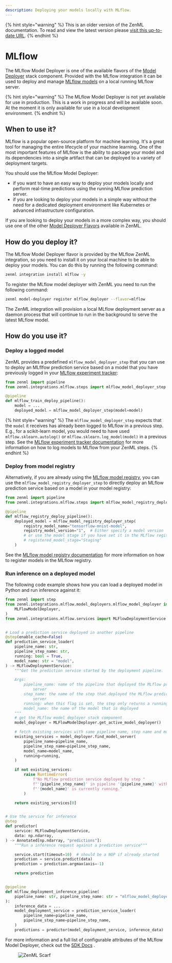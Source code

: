 ```yaml
---
description: Deploying your models locally with MLflow.
---
```


{% hint style="warning" %}
This is an older version of the ZenML documentation. To read and view the latest version please [visit this up-to-date URL](https://docs.zenml.io).
{% endhint %}


# MLflow

The MLflow Model Deployer is one of the available flavors of the [Model Deployer](model-deployers.md) stack component.
Provided with the MLflow integration it can be used to deploy and
manage [MLflow models](https://www.mlflow.org/docs/latest/python\_api/mlflow.deployments.html) on a local running MLflow
server.

{% hint style="warning" %}
The MLflow Model Deployer is not yet available for use in production. This is a work in progress and will be available
soon. At the moment it is only available for use in a local development environment.
{% endhint %}

## When to use it?

MLflow is a popular open-source platform for machine learning. It's a great tool for managing the entire lifecycle of
your machine learning. One of the most important features of MLflow is the ability to package your model and its
dependencies into a single artifact that can be deployed to a variety of deployment targets.

You should use the MLflow Model Deployer:

* if you want to have an easy way to deploy your models locally and perform real-time predictions using the running
  MLflow prediction server.
* if you are looking to deploy your models in a simple way without the need for a dedicated deployment environment like
  Kubernetes or advanced infrastructure configuration.

If you are looking to deploy your models in a more complex way, you should use one of the
other [Model Deployer Flavors](model-deployers.md#model-deployers-flavors) available in ZenML.

## How do you deploy it?

The MLflow Model Deployer flavor is provided by the MLflow ZenML integration, so you need to install it on your local
machine to be able to deploy your models. You can do this by running the following command:

```bash
zenml integration install mlflow -y
```

To register the MLflow model deployer with ZenML you need to run the following command:

```bash
zenml model-deployer register mlflow_deployer --flavor=mlflow
```

The ZenML integration will provision a local MLflow deployment server as a daemon process that will continue to run in
the background to serve the latest MLflow model.

## How do you use it?

### Deploy a logged model

ZenML provides a predefined `mlflow_model_deployer_step` that you can use to 
deploy an MLflfow prediction service based on a model that you have 
previously logged in your 
[MLflow experiment tracker](../experiment-trackers/mlflow.md):

```python
from zenml import pipeline
from zenml.integrations.mlflow.steps import mlflow_model_deployer_step

@pipeline
def mlflow_train_deploy_pipeline():
    model = ...
    deployed_model = mlflow_model_deployer_step(model=model)
```

{% hint style="warning" %}
The `mlflow_model_deployer_step` expects that the `model` it receives has 
already been logged to MLflow in a previous step. E.g., for a scikit-learn 
model, you would need to have used `mlflow.sklearn.autolog()` or 
`mlflow.sklearn.log_model(model)` in a previous step. See the
[MLflow experiment tracker documentation](../experiment-trackers/mlflow.md) for
more information on how to log models to MLflow from your ZenML steps.
{% endhint %}

### Deploy from model registry

Alternatively, if you are already using the 
[MLflow model registry](../model-registries/mlflow.md), you can use the
`mlflow_model_registry_deployer_step` to directly deploy an MLflow prediction
service based on a model in your model registry:

```python
from zenml import pipeline
from zenml.integrations.mlflow.steps import mlflow_model_registry_deployer_step

@pipeline
def mlflow_registry_deploy_pipeline():
    deployed_model = mlflow_model_registry_deployer_step(
        registry_model_name="tensorflow-mnist-model",
        registry_model_version="1",  # Either specify a model version
        # or use the model stage if you have set it in the MLflow registry:
        # registered_model_stage="Staging"
    )
```

See the [MLflow model registry documentation](../model-registries/mlflow.md)
for more information on how to register models in the MLflow registry.

### Run inference on a deployed model

The following code example shows how you can load a deployed model in Python
and run inference against it:


```python
from zenml import step
from zenml.integrations.mlflow.model_deployers.mlflow_model_deployer import (
    MLFlowModelDeployer,
)
from zenml.integrations.mlflow.services import MLFlowDeploymentService


# Load a prediction service deployed in another pipeline
@step(enable_cache=False)
def prediction_service_loader(
    pipeline_name: str,
    pipeline_step_name: str,
    running: bool = True,
    model_name: str = "model",
) -> MLFlowDeploymentService:
    """Get the prediction service started by the deployment pipeline.

    Args:
        pipeline_name: name of the pipeline that deployed the MLflow prediction
            server
        step_name: the name of the step that deployed the MLflow prediction
            server
        running: when this flag is set, the step only returns a running service
        model_name: the name of the model that is deployed
    """
    # get the MLflow model deployer stack component
    model_deployer = MLFlowModelDeployer.get_active_model_deployer()

    # fetch existing services with same pipeline name, step name and model name
    existing_services = model_deployer.find_model_server(
        pipeline_name=pipeline_name,
        pipeline_step_name=pipeline_step_name,
        model_name=model_name,
        running=running,
    )

    if not existing_services:
        raise RuntimeError(
            f"No MLflow prediction service deployed by step "
            f"'{pipeline_step_name}' in pipeline '{pipeline_name}' with name "
            f"'{model_name}' is currently running."
        )

    return existing_services[0]


# Use the service for inference
@step
def predictor(
    service: MLFlowDeploymentService,
    data: np.ndarray,
) -> Annotated[np.ndarray, "predictions"]:
    """Run a inference request against a prediction service"""

    service.start(timeout=10)  # should be a NOP if already started
    prediction = service.predict(data)
    prediction = prediction.argmax(axis=-1)

    return prediction


@pipeline
def mlflow_deployment_inference_pipeline(
    pipeline_name: str, pipeline_step_name: str = "mlflow_model_deployer_step",
):
    inference_data = ...
    model_deployment_service = prediction_service_loader(
        pipeline_name=pipeline_name,
        pipeline_step_name=pipeline_step_name,
    )
    predictions = predictor(model_deployment_service, inference_data)
```

For more information and a full list of configurable attributes of the MLflow Model Deployer, check out
the [SDK Docs](https://sdkdocs.zenml.io/latest/integration\_code\_docs/integrations-mlflow/#zenml.integrations.mlflow.model\_deployers)
.

<!-- For scarf -->
<figure><img alt="ZenML Scarf" referrerpolicy="no-referrer-when-downgrade" src="https://static.scarf.sh/a.png?x-pxid=f0b4f458-0a54-4fcd-aa95-d5ee424815bc" /></figure>
